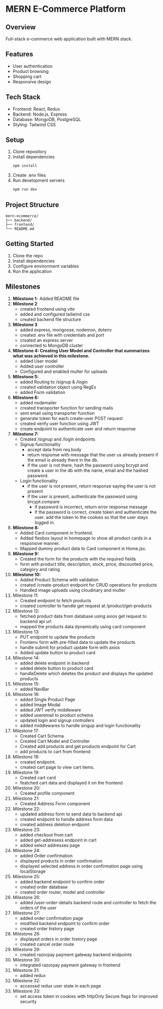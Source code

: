 # MERN E-Commerce Platform

## Overview

Full-stack e-commerce web application built with MERN stack.

## Features

- User authentication
- Product browsing
- Shopping cart
- Responsive design

## Tech Stack

- Frontend: React, Redux
- Backend: Node.js, Express
- Database: MongoDB, PostgreSQL
- Styling: Tailwind CSS

## Setup

1. Clone repository
2. Install dependencies
   ```bash
   npm install
   ```
3. Create .env files
4. Run development servers
   ```bash
   npm run dev
   ```

## Project Structure

```
mern-ecommerce/
├── backend/
├── frontend/
└── README.md
```

## Getting Started

1. Clone the repo
2. Install dependencies
3. Configure environment variables
4. Run the application

## Milestones

1. **Milestone 1**- Added README file
2. **Milestone 2**
   - created frontend using vite
   - added and configured tailwind css
   - created backend file structure
3. **Milestone 3**
   - added express, mongoose, nodemon, dotenv
   - created .env file with credentials and port
   - created an express server
   - connected to MongoDB cluster
4. **Milestone 4: Creating User Model and Controller that summarizes what was achieved in this milestone.**
   - added User model
   - Added user controller
   - Configured and enabled multer for uploads
5. **Milestone 5:**
   - added Routing to /signup & /login
   - created validation object using RegEx
   - added Form validation
6. **Milestone 6:**
   - added nodemailer
   - created transporter function for sending mails
   - sent email using transporter function
   - generate token for each create-user POST request
   - created verify user function using JWT
   - create endpoint to authenticate user and return response
7. **Milestone 7:**
   - Created /signup and /login endpoints
   - Signup functionality
     - accept data from req.body
     - return response with message that the user us already present if the email is already there in the db.
     - if the user is not there, hash the password using bcrypt and create a user in the db with the name, email and the hashed password.
   - Login functionality
     - if the user is not present, return response saying the user is not present
     - if the user is present, authenticate the password using brcypt.compare
       - if password is incorrect, return error response message
       - if the password is correct, create token and authenticate the user. add the token to the cookies so that the user stays logged in.
8. **Milestone 8:**
   - Added Card component in frontend.
   - Added flexbox layout in homepage to show all product cards in a responsive manner.
   - Mapped dummy product data to Card component in Home.jsx.
9. **Milestone 9:**
   - Created the form for the products with the required fields
   - form with product title, description, stock, price, discounted price, category and rating
10. **Milestone 10:**
    - Added Product Schema with validation
    - created /create-product endpoint for CRUD operations for products
    - Handled image uploads using cloudinary and multer
11. Milestone 11:
    - Created endpoint to fetch products
    - created controller to handle get request at /product/get-products
12. Milestone 12:
    - fetched product data from database using axios get request to backend api url
    - mapped the products data dynamically using card component
13. Milestone 13:
    - PUT endpoint to update the products
    - Frontenv form with pre-filled data to update the products
    - handle submit for product update form with axios
    - Added update button to product card
14. Milestone 14:
    - added delete endpoint in backend
    - added delete button to product card
    - handleDelete which deletes the product and displays the updated products
15. Milestone 15:
    - added NavBar
16. Milestone 16:
    - added Single Product Page
    - added Image Modal
    - added JWT verify middleware
    - added useremail to product schema
    - updated login and signup controllers
    - added middlewares to handle singup and login functionality
17. Milestone 17:
    - Created Cart Schema
    - Created Cart Model and Controller
    - Created add products and get products endpoint for Cart
    - add products to cart from frontend
18. Milestone 18:
    - created endpoint.
    - created cart page to view cart items.
19. Milestone 19:
    - Created cart card
    - featched cart data and displayed it on the frontend
20. Milestone 20:
    - Created profile component
21. Milestone 21:
    - Created Address Form component
22. Milestone 22:
    - updated address form to send data to backend api
    - created endpoint to handle address form data
    - created address deletion endpoint
23. Milestone 23:
    - added checkout from cart
    - added get-addresess endpoint in cart
    - added select addresses page
24. Milestone 24:
    - added Order confirmation
    - displayed products in order confirmation
    - displayed selected address in order confirmation page using localStorage
25. Milestone 25:
    - added backend endpoint to confirm order
    - created order database
    - created order router, model and controller
26. Milestone 26:
    - added /user-order-details backend route and controller to fetch the orders of the user
27. Milestone 27:
    - added order confirmation page
    - modified backend endpoint to confirm order
    - created order history page
28. Milestone 28:
    - displayed orders in order history page
    - created cancel order route
29. Milestone 29:
    - created razorpay payment gateway backend endpoints
30. Milestone 30:
    - integrated razorpay payment gateway in frontend
31. Milestone 31:
    - added redux
32. Milestone 32:
    - accessed redux user state in each page
33. Milestone 33:
    - set access token in cookies with httpOnly Secure flags for improved security

